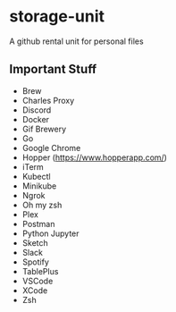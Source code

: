 # storage-unit
A github rental unit for personal files

## Important Stuff
- Brew 
- Charles Proxy
- Discord
- Docker
- Gif Brewery 
- Go
- Google Chrome
- Hopper (https://www.hopperapp.com/)
- iTerm
- Kubectl
- Minikube
- Ngrok
- Oh my zsh
- Plex
- Postman
- Python Jupyter 
- Sketch
- Slack
- Spotify
- TablePlus
- VSCode
- XCode
- Zsh